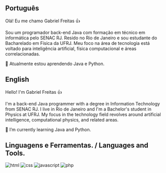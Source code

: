 

## Português
Olá! Eu me chamo Gabriel Freitas 👍<br>

Sou um programador back-end Java com formação em técnico em informática pelo SENAC RJ. Resido no Rio de Janeiro e sou estudante do Bacharelado em Física da UFRJ. 
Meu foco na área de tecnologia está voltado para inteligência artificial, física computacional e áreas correlacionadas.<br>

🌱 Atualmente estou aprendendo Java e Python.


## English
Hello! I'm Gabriel Freitas 👍<br>

I'm a back-end Java programmer with a degree in Information Technology from SENAC RJ. I live in Rio de Janeiro and I'm a Bachelor's student in Physics at UFRJ. 
My focus in the technology field revolves around artificial intelligence, computational physics, and related areas.<br>

🌱 I’m currently learning Java and Python.

## Linguagens e Ferramentas. / Languages and Tools.
<p align="left">
<img alt="html" src="https://img.shields.io/badge/HTML5-E34F26?style=for-the-badge&logo=html5&logoColor=white" />
<img alt="css" src="https://img.shields.io/badge/CSS3-1572B6?style=for-the-badge&logo=css3&logoColor=white"/>
<img alt="javascript" src="https://img.shields.io/badge/JavaScript-323330?style=for-the-badge&logo=javascript&logoColor=F7DF1E"/>
<img alt="php" src="https://img.shields.io/badge/PHP-777BB4?style=for-the-badge&logo=php&logoColor=white"/>
</p>

